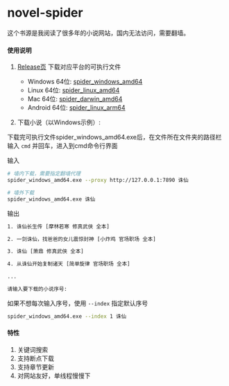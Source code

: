 # novel-spider

这个书源是我阅读了很多年的小说网站，国内无法访问，需要翻墙。

#### 使用说明

1. [Release页](https://github.com/cooolr/novel-spider/releases/tag/v1.3) 下载对应平台的可执行文件
    - Windows 64位: [spider_windows_amd64](https://github.com/cooolr/novel-spider/releases/download/v1.3/spider_windows_amd64.exe)
    - Linux 64位: [spider_linux_amd64](https://github.com/cooolr/novel-spider/releases/download/v1.3/spider_linux_amd64)
    - Mac 64位: [spider_darwin_amd64](https://github.com/cooolr/novel-spider/releases/download/v1.3/spider_darwin_amd64)
    - Android 64位: [spider_linux_arm64](https://github.com/cooolr/novel-spider/releases/download/v1.3/spider_linux_arm64)

2. 下载小说（以Windows示例）:

下载完可执行文件spider_windows_amd64.exe后，在文件所在文件夹的路径栏输入 `cmd` 并回车，进入到cmd命令行界面

输入
``` bash
# 墙内下载，需要指定翻墙代理
spider_windows_amd64.exe --proxy http://127.0.0.1:7890 诛仙

# 墙外下载
spider_windows_amd64.exe 诛仙
```

输出
``` bash
1. 诛仙长生传 [摩林若寒 修真武侠 全本]

2. 一剑诛仙，找爸爸的女儿震惊封神 [小炸鸡 官场职场 全本]

3. 诛仙 [萧鼎 修真武侠 全本]

4. 从诛仙开始复制诸天 [简单旋律 官场职场 全本]

...

请输入要下载的小说序号: 
```

如果不想每次输入序号，使用 `--index` 指定默认序号
``` bash
spider_windows_amd64.exe --index 1 诛仙
```

#### 特性

1. 关键词搜索
2. 支持断点下载
3. 支持章节更新
4. 对网站友好，单线程慢慢下

